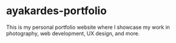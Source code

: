 # ayakardes-portfolio
This is my personal portfolio website where I showcase my work in photography, web development, UX design, and more.
